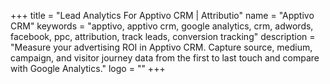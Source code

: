 +++
title = "Lead Analytics For Apptivo CRM | Attributio"
name = "Apptivo CRM"
keywords = "apptivo, apptivo crm, google analytics, crm, adwords, facebook, ppc, attribution, track leads, conversion tracking"
description = "Measure your advertising ROI in Apptivo CRM. Capture source, medium, campaign, and visitor journey data from the first to last touch and compare with Google Analytics."
logo = ""
+++

